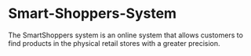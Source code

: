 # Smart-Shoppers-System
The SmartShoppers system is an online system that allows customers to find products in the physical
retail stores with a greater precision.
